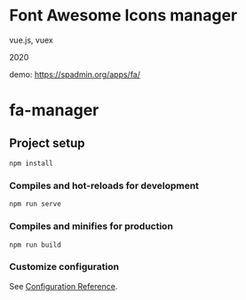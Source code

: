 # Font Awesome Icons manager 
vue.js, vuex

2020

demo: https://spadmin.org/apps/fa/

# fa-manager

## Project setup
```
npm install
```

### Compiles and hot-reloads for development
```
npm run serve
```

### Compiles and minifies for production
```
npm run build
```

### Customize configuration
See [Configuration Reference](https://cli.vuejs.org/config/).

